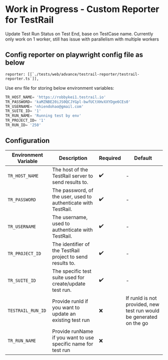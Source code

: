 # Work in Progress - Custom Reporter for TestRail

Update Test Run Status on Test End, base on TestCase name. Currently only work on 1 worker, still has issue with parallelism with multiple workers

## Config reporter on playwright config file as below

```typescripts
reporter: [[`./tests/web/advance/testrail-reporter/testrail-reporter.ts`]],
```

Use env file for storing below environment variables:

```js
TR_HOST_NAME= 'https://robbykei1.testrail.io'
TR_PASSWORD= 'kaMZNBE20iJS0QCJYGpl-bwfUCtXHvXXYDge6CEs0'
TR_USERNAME= 'nhiendohao@gmail.com'
TR_SUITE_ID= '1'
TR_RUN_NAME= 'Running test by env'
TR_PROJECT_ID= '1'
TR_RUN_ID= '250'
```

## Configuration

| Environment Variable  | Description                                                               | Required | Default                                                            |
| ----------------------- | --------------------------------------------------------------------------- | ---------- | -------------------------------------------------------------------- |
| `TR_HOST_NAME`       | The host of the TestRail server to send results to.                       | ✔️     | -                                                                  |
| `TR_PASSWORD`   | The password, of the user, used to authenticate with TestRail.            | ✔️     | -                                                                  |
| `TR_USERNAME`   | The username, used to authenticate with TestRail.            | ✔️     | -                                                                  |
| `TR_PROJECT_ID` | The identifier of the TestRail project to send results to.                | ✔️     | -                                                                  |
| `TR_SUITE_ID`                    | The specific test suite used for create/update test run. | ✔️     | -                                                                  |
| `TESTRAIL_RUN_ID`     | Provide runId if you want to update an existing test run                  | ❌       | If runId is not provided, new test run would be generated on the go                                                                    |
| `TR_RUN_NAME`     | Provide runName if you want to use specific name for test run                  | ❌       |                                                                    |
